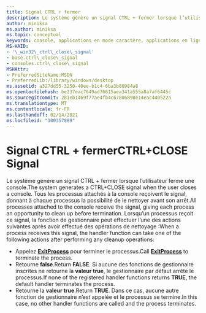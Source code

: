 ```yaml
---
title: Signal CTRL + fermer
description: Le système génère un signal CTRL + fermer lorsque l’utilisateur ferme une console.
author: miniksa
ms.author: miniksa
ms.topic: conceptual
keywords: console, applications en mode caractère, applications en ligne de commande, applications de terminal, API console
MS-HAID:
- '\_win32\_ctrl\_close\_signal'
- base.ctrl\_close\_signal
- consoles.ctrl\_close\_signal
MSHAttr:
- PreferredSiteName:MSDN
- PreferredLib:/library/windows/desktop
ms.assetid: a327dd55-3250-40ee-b1c4-6ba3b80984a8
ms.openlocfilehash: be237eac7649ad76615aea341a555a8a7af6445c
ms.sourcegitcommit: 281eb1469f77ae4fb4c67806898e14eac440522a
ms.translationtype: MT
ms.contentlocale: fr-FR
ms.lasthandoff: 02/14/2021
ms.locfileid: "100357889"
---
```

# <a name="ctrlclose-signal"></a><span data-ttu-id="0abc9-104">Signal CTRL + fermer</span><span class="sxs-lookup"><span data-stu-id="0abc9-104">CTRL+CLOSE Signal</span></span>

<span data-ttu-id="0abc9-105">Le système génère un signal CTRL + fermer lorsque l’utilisateur ferme une console.</span><span class="sxs-lookup"><span data-stu-id="0abc9-105">The system generates a CTRL+CLOSE signal when the user closes a console.</span></span> <span data-ttu-id="0abc9-106">Tous les processus attachés à la console reçoivent le signal, donnant à chaque processus la possibilité de le nettoyer avant son arrêt.</span><span class="sxs-lookup"><span data-stu-id="0abc9-106">All processes attached to the console receive the signal, giving each process an opportunity to clean up before termination.</span></span> <span data-ttu-id="0abc9-107">Lorsqu’un processus reçoit ce signal, la fonction de gestionnaire peut effectuer l’une des actions suivantes après avoir effectué des opérations de nettoyage :</span><span class="sxs-lookup"><span data-stu-id="0abc9-107">When a process receives this signal, the handler function can take one of the following actions after performing any cleanup operations:</span></span>

- <span data-ttu-id="0abc9-108">Appelez [**ExitProcess**](/windows/win32/api/processthreadsapi/nf-processthreadsapi-exitprocess) pour terminer le processus.</span><span class="sxs-lookup"><span data-stu-id="0abc9-108">Call [**ExitProcess**](/windows/win32/api/processthreadsapi/nf-processthreadsapi-exitprocess) to terminate the process.</span></span>
- <span data-ttu-id="0abc9-109">Retourne **false**.</span><span class="sxs-lookup"><span data-stu-id="0abc9-109">Return **FALSE**.</span></span> <span data-ttu-id="0abc9-110">Si aucune des fonctions de gestionnaire inscrites ne retourne la **valeur true**, le gestionnaire par défaut arrête le processus.</span><span class="sxs-lookup"><span data-stu-id="0abc9-110">If none of the registered handler functions returns **TRUE**, the default handler terminates the process.</span></span>
- <span data-ttu-id="0abc9-111">Retourne la **valeur true**.</span><span class="sxs-lookup"><span data-stu-id="0abc9-111">Return **TRUE**.</span></span> <span data-ttu-id="0abc9-112">Dans ce cas, aucune autre fonction de gestionnaire n’est appelée et le processus se termine.</span><span class="sxs-lookup"><span data-stu-id="0abc9-112">In this case, no other handler functions are called and the process terminates.</span></span>